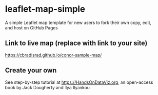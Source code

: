 # leaflet-map-simple
A simple Leaflet map template for new users to fork their own copy, edit, and host on GitHub Pages

## Link to live map (replace with link to your site)
https://cbradisrad.github.io/conor-sample-map/

## Create your own
See step-by-step tutorial at https://HandsOnDataViz.org, an open-access book by Jack Dougherty and Ilya Ilyankou
